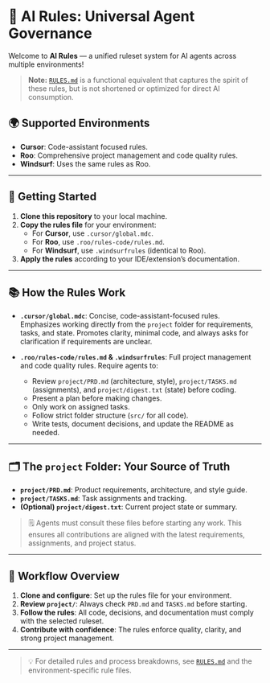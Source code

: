 # 🤖 AI Rules: Universal Agent Governance

Welcome to **AI Rules** — a unified ruleset system for AI agents across multiple environments!

> **Note:** [`RULES.md`](./RULES.md) is a functional equivalent that captures the spirit of these rules, but is not shortened or optimized for direct AI consumption.

## 🌍 Supported Environments

- **Cursor**: Code-assistant focused rules.
- **Roo**: Comprehensive project management and code quality rules.
- **Windsurf**: Uses the same rules as Roo.

---

## 🚦 Getting Started

1. **Clone this repository** to your local machine.
2. **Copy the rules file** for your environment:
   - For **Cursor**, use `.cursor/global.mdc`.
   - For **Roo**, use `.roo/rules-code/rules.md`.
   - For **Windsurf**, use `.windsurfrules` (identical to Roo).
3. **Apply the rules** according to your IDE/extension’s documentation.

---

## 📚 How the Rules Work

- **`.cursor/global.mdc`**: Concise, code-assistant-focused rules. Emphasizes working directly from the `project` folder for requirements, tasks, and state. Promotes clarity, minimal code, and always asks for clarification if requirements are unclear.

- **`.roo/rules-code/rules.md` & `.windsurfrules`**: Full project management and code quality rules. Require agents to:
  - Review `project/PRD.md` (architecture, style), `project/TASKS.md` (assignments), and `project/digest.txt` (state) before coding.
  - Present a plan before making changes.
  - Only work on assigned tasks.
  - Follow strict folder structure (`src/` for all code).
  - Write tests, document decisions, and update the README as needed.

---

## 🗂️ The `project` Folder: Your Source of Truth

- **`project/PRD.md`**: Product requirements, architecture, and style guide.
- **`project/TASKS.md`**: Task assignments and tracking.
- **(Optional) `project/digest.txt`**: Current project state or summary.

> 🗒️ Agents must consult these files before starting any work. This ensures all contributions are aligned with the latest requirements, assignments, and project status.

---

## 🚀 Workflow Overview

1. **Clone and configure**: Set up the rules file for your environment.
2. **Review `project/`**: Always check `PRD.md` and `TASKS.md` before starting.
3. **Follow the rules**: All code, decisions, and documentation must comply with the selected ruleset.
4. **Contribute with confidence**: The rules enforce quality, clarity, and strong project management.

---

> 💡 For detailed rules and process breakdowns, see [`RULES.md`](./RULES.md) and the environment-specific rule files.
